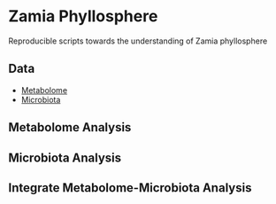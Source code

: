 # Zamia Phyllosphere
Reproducible scripts towards the understanding of Zamia phyllosphere
  
## Data
* [Metabolome](https://github.com/adrielmsierra/Zamia_Phyllosphere/tree/main/Data/Metabolome)
* [Microbiota](https://github.com/adrielmsierra/Zamia_Phyllosphere/tree/main/Data/Microbiota)

## Metabolome Analysis

## Microbiota Analysis

## Integrate Metabolome-Microbiota Analysis
